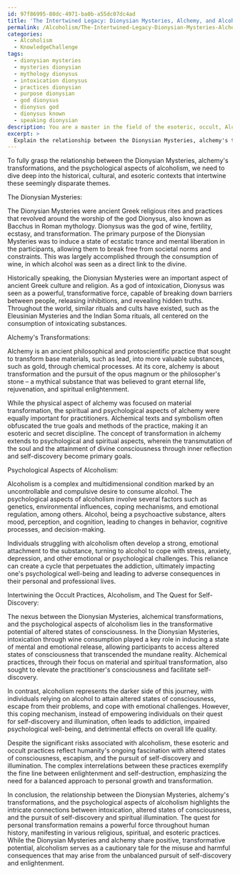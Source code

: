 ```yaml
---
id: 97f86995-80dc-4971-ba0b-a55dc07dc4ad
title: 'The Intertwined Legacy: Dionysian Mysteries, Alchemy, and Alcoholism.'
permalink: /Alcoholism/The-Intertwined-Legacy-Dionysian-Mysteries-Alchemy-and-Alcoholism/
categories:
  - Alcoholism
  - KnowledgeChallenge
tags:
  - dionysian mysteries
  - mysteries dionysian
  - mythology dionysus
  - intoxication dionysus
  - practices dionysian
  - purpose dionysian
  - god dionysus
  - dionysus god
  - dionysus known
  - speaking dionysian
description: You are a master in the field of the esoteric, occult, Alcoholism and Education. You are a writer of tests, challenges, books and deep knowledge on Alcoholism for initiates and students to gain deep insights and understanding from. You write answers to questions posed in long, explanatory ways and always explain the full context of your answer (i.e., related concepts, formulas, examples, or history), as well as the step-by-step thinking process you take to answer the challenges. Be rigorous and thorough, and summarize the key themes, ideas, and conclusions at the end.
excerpt: > 
  Explain the relationship between the Dionysian Mysteries, alchemy's transformations, and the psychological aspects of alcoholism, while incorporating historical and cultural contexts that intertwine the eclectic nature of these occult practices and their potential influence on one's quest for self-discovery and illumination.
---
```

To fully grasp the relationship between the Dionysian Mysteries, alchemy's transformations, and the psychological aspects of alcoholism, we need to dive deep into the historical, cultural, and esoteric contexts that intertwine these seemingly disparate themes.

The Dionysian Mysteries:

The Dionysian Mysteries were ancient Greek religious rites and practices that revolved around the worship of the god Dionysus, also known as Bacchus in Roman mythology. Dionysus was the god of wine, fertility, ecstasy, and transformation. The primary purpose of the Dionysian Mysteries was to induce a state of ecstatic trance and mental liberation in the participants, allowing them to break free from societal norms and constraints. This was largely accomplished through the consumption of wine, in which alcohol was seen as a direct link to the divine.

Historically speaking, the Dionysian Mysteries were an important aspect of ancient Greek culture and religion. As a god of intoxication, Dionysus was seen as a powerful, transformative force, capable of breaking down barriers between people, releasing inhibitions, and revealing hidden truths. Throughout the world, similar rituals and cults have existed, such as the Eleusinian Mysteries and the Indian Soma rituals, all centered on the consumption of intoxicating substances.

Alchemy's Transformations:

Alchemy is an ancient philosophical and protoscientific practice that sought to transform base materials, such as lead, into more valuable substances, such as gold, through chemical processes. At its core, alchemy is about transformation and the pursuit of the opus magnum or the philosopher's stone – a mythical substance that was believed to grant eternal life, rejuvenation, and spiritual enlightenment.

While the physical aspect of alchemy was focused on material transformation, the spiritual and psychological aspects of alchemy were equally important for practitioners. Alchemical texts and symbolism often obfuscated the true goals and methods of the practice, making it an esoteric and secret discipline. The concept of transformation in alchemy extends to psychological and spiritual aspects, wherein the transmutation of the soul and the attainment of divine consciousness through inner reflection and self-discovery become primary goals.

Psychological Aspects of Alcoholism:

Alcoholism is a complex and multidimensional condition marked by an uncontrollable and compulsive desire to consume alcohol. The psychological aspects of alcoholism involve several factors such as genetics, environmental influences, coping mechanisms, and emotional regulation, among others. Alcohol, being a psychoactive substance, alters mood, perception, and cognition, leading to changes in behavior, cognitive processes, and decision-making.

Individuals struggling with alcoholism often develop a strong, emotional attachment to the substance, turning to alcohol to cope with stress, anxiety, depression, and other emotional or psychological challenges. This reliance can create a cycle that perpetuates the addiction, ultimately impacting one's psychological well-being and leading to adverse consequences in their personal and professional lives.

Intertwining the Occult Practices, Alcoholism, and The Quest for Self-Discovery:

The nexus between the Dionysian Mysteries, alchemical transformations, and the psychological aspects of alcoholism lies in the transformative potential of altered states of consciousness. In the Dionysian Mysteries, intoxication through wine consumption played a key role in inducing a state of mental and emotional release, allowing participants to access altered states of consciousness that transcended the mundane reality. Alchemical practices, through their focus on material and spiritual transformation, also sought to elevate the practitioner's consciousness and facilitate self-discovery.

In contrast, alcoholism represents the darker side of this journey, with individuals relying on alcohol to attain altered states of consciousness, escape from their problems, and cope with emotional challenges. However, this coping mechanism, instead of empowering individuals on their quest for self-discovery and illumination, often leads to addiction, impaired psychological well-being, and detrimental effects on overall life quality.

Despite the significant risks associated with alcoholism, these esoteric and occult practices reflect humanity's ongoing fascination with altered states of consciousness, escapism, and the pursuit of self-discovery and illumination. The complex interrelations between these practices exemplify the fine line between enlightenment and self-destruction, emphasizing the need for a balanced approach to personal growth and transformation.

In conclusion, the relationship between the Dionysian Mysteries, alchemy's transformations, and the psychological aspects of alcoholism highlights the intricate connections between intoxication, altered states of consciousness, and the pursuit of self-discovery and spiritual illumination. The quest for personal transformation remains a powerful force throughout human history, manifesting in various religious, spiritual, and esoteric practices. While the Dionysian Mysteries and alchemy share positive, transformative potential, alcoholism serves as a cautionary tale for the misuse and harmful consequences that may arise from the unbalanced pursuit of self-discovery and enlightenment.
